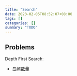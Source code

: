 ```yaml
---
title: "Search"
date: 2023-02-05T08:52:07+08:00
tags: []
categories: []
summary: "TODO"
---
```


## Problems

Depth First Search:

* [岛屿数量](https://leetcode.cn/problems/number-of-islands/)
